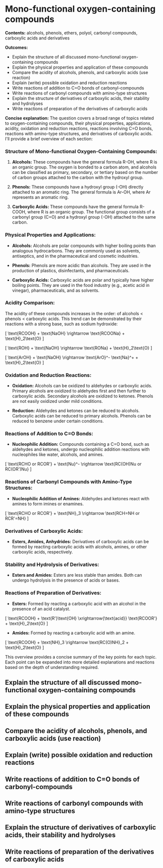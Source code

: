 # Mono-functional oxygen-containing compounds

**Contents:** alcohols, phenols, ethers, polyol, carbonyl compounds, carboxylic acids and derivatives

**Outcomes:** 
- Explain the structure of all discussed mono-functional oxygen-containing compounds
- Explain the physical properties and application of these compounds 
- Compare the acidity of alcohols, phenols, and carboxylic acids (use reaction)
- Explain (write) possible oxidation and reduction reactions
- Write reactions of addition to C=O bonds of carbonyl-compounds
- Write reactions of carbonyl compounds with amino-type structures
- Explain the structure of derivatives of carboxylic acids, their stability and hydrolyses
- Write reactions of preparation of the derivatives of carboxylic acids

**Concise explanation:**
The question covers a broad range of topics related to oxygen-containing compounds, their physical properties, applications, acidity, oxidation and reduction reactions, reactions involving C=O bonds, reactions with amino-type structures, and derivatives of carboxylic acids. I'll provide a brief overview of each section:

### Structure of Mono-functional Oxygen-Containing Compounds:

1. **Alcohols:** These compounds have the general formula R-OH, where R is an organic group. The oxygen is bonded to a carbon atom, and alcohols can be classified as primary, secondary, or tertiary based on the number of carbon groups attached to the carbon with the hydroxyl group.

2. **Phenols:** These compounds have a hydroxyl group (-OH) directly attached to an aromatic ring. The general formula is Ar-OH, where Ar represents an aromatic ring.

3. **Carboxylic Acids:** These compounds have the general formula R-COOH, where R is an organic group. The functional group consists of a carbonyl group (C=O) and a hydroxyl group (-OH) attached to the same carbon.

### Physical Properties and Applications:

- **Alcohols:** Alcohols are polar compounds with higher boiling points than analogous hydrocarbons. They are commonly used as solvents, antiseptics, and in the pharmaceutical and cosmetic industries.

- **Phenols:** Phenols are more acidic than alcohols. They are used in the production of plastics, disinfectants, and pharmaceuticals.

- **Carboxylic Acids:** Carboxylic acids are polar and typically have higher boiling points. They are used in the food industry (e.g., acetic acid in vinegar), pharmaceuticals, and as solvents.

### Acidity Comparison:

The acidity of these compounds increases in the order: of alcohols < phenols < carboxylic acids. This trend can be demonstrated by their reactions with a strong base, such as sodium hydroxide:

\[ \text{RCOOH} + \text{NaOH} \rightarrow \text{RCOONa} + \text{H}_2\text{O} \]

\[ \text{ROH} + \text{NaOH} \rightarrow \text{RONa} + \text{H}_2\text{O} \]

\[ \text{ArOH} + \text{NaOH} \rightarrow \text{ArO}^- \text{Na}^+ + \text{H}_2\text{O} \]

### Oxidation and Reduction Reactions:

- **Oxidation:** Alcohols can be oxidized to aldehydes or carboxylic acids. Primary alcohols are oxidized to aldehydes first and then further to carboxylic acids. Secondary alcohols are oxidized to ketones. Phenols are not easily oxidized under mild conditions.

- **Reduction:** Aldehydes and ketones can be reduced to alcohols. Carboxylic acids can be reduced to primary alcohols. Phenols can be reduced to benzene under certain conditions.

### Reactions of Addition to C=O Bonds:

- **Nucleophilic Addition:** Compounds containing a C=O bond, such as aldehydes and ketones, undergo nucleophilic addition reactions with nucleophiles like water, alcohols, and amines.

\[ \text{RCHO or RCOR'} + \text{Nu}^- \rightarrow \text{RC(OH)Nu or RC(OR')Nu} \]

### Reactions of Carbonyl Compounds with Amino-Type Structures:

- **Nucleophilic Addition of Amines:** Aldehydes and ketones react with amines to form imines or enamines.

\[ \text{RCHO or RCOR'} + \text{NH}_3 \rightarrow \text{RCH=NH or RCR'=NH} \]

### Derivatives of Carboxylic Acids:

- **Esters, Amides, Anhydrides:** Derivatives of carboxylic acids can be formed by reacting carboxylic acids with alcohols, amines, or other carboxylic acids, respectively.

### Stability and Hydrolysis of Derivatives:

- **Esters and Amides:** Esters are less stable than amides. Both can undergo hydrolysis in the presence of acids or bases.

### Reactions of Preparation of Derivatives:

- **Esters:** Formed by reacting a carboxylic acid with an alcohol in the presence of an acid catalyst.

\[ \text{RCOOH} + \text{R'}\text{OH} \xrightarrow{\text{acid}} \text{RCOOR'} + \text{H}_2\text{O} \]

- **Amides:** Formed by reacting a carboxylic acid with an amine.

\[ \text{RCOOH} + \text{NH}_3 \rightarrow \text{RC(O)NH}_2 + \text{H}_2\text{O} \]

This overview provides a concise summary of the key points for each topic. Each point can be expanded into more detailed explanations and reactions based on the depth of understanding required.

## Explain the structure of all discussed mono-functional oxygen-containing compounds
## Explain the physical properties and application of these compounds 
## Compare the acidity of alcohols, phenols, and carboxylic acids (use reaction)


## Explain (write) possible oxidation and reduction reactions
## Write reactions of addition to C=O bonds of carbonyl-compounds 
## Write reactions of carbonyl compounds with amino-type structures
## Explain the structure of derivatives of carboxylic acids, their stability and hydrolyses
## Write reactions of preparation of the derivatives of carboxylic acids

